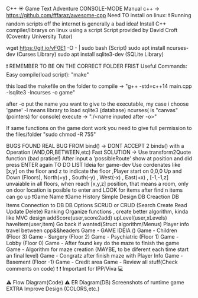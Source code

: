 C++ ☀️ Game Text Adventure CONSOLE-MODE
Manual c++ -> https://github.com/fffaraz/awesome-cpp
Need TO install on linux:
❗ Running random scripts off the internet is generally a bad idea!
Install C++ compiler/librarys on linux using a script Script provided by David Croft (Coventry University Tutor)

wget https://git.io/vF0E1 -O - | sudo bash (Script)
sudo apt install ncurses-dev (Curses Library)
sudo apt install sqlite3-dev (SQLite Library)

❗ REMEMBER TO BE ON THE CORRECT FOLDER FRIST 
 Useful Commands:
 Easy compile(load script):
"make"

this load the makefile on the folder
to compile ->
"g++ -std=c++14 main.cpp -lsqlite3 -lncurses -o game"

after -o put the name you want to give to the executable, my case i choose 'game' -l means library to load sqlite3 (database) ncurses( is "canvas"(pointers) for console) execute ->
"./<name inputed after -o>"

If same functions on the game dont work you need to give full permission to the files/folder
"sudo chmod -R 755"

BUGS FOUND
 REAL BUG FROM bind() -> DONT ACCEPT 2 binds() with a Operation (AND,OR,BETWEEN,etc)
 Fast SOLUTION -> Use transform2Quote function (bad pratice!)
 After input a 'possibleRoute' show at position and did press ENTER again
TO DO LIST
Ideia for game-dev
 Use cordenates like [x,y] on the floor and z to indicate the floor ,Player start on 0,0,0 Up and Down (Floors), North(+y) , South(-y) , West(-x) , East(+x) , [-1,-1,z] unvaiable in all floors, when reach [x,y,z] position, that means a room, only on door location is posible to enter and LOOK for items after find n items can go up
 ❗Game Name
 ❗Game History
 Simple Design
 DB Creaction
 DB Items
 Connection to DB
 DB Options SCRUD or CRUD (Search Create Read Update Delete)
 Ranking
 Organize functions , create better algorithm, kinda like MVC design
 addScore(user,score2add)
 upLevel(user,xLevels)
 haveItem(user,item)
 Go back if wanted(Struct algorithm/Menus)
 Player info travel between cpp&&headers
 Game - GAME IDEIA ()
 Game - Children (Floor 3)
 Game - Surgery (Floor 2)
 Game - Psychiatric (Floor 1)
 Game - Lobby (Floor 0)
 Game - After found key do the maze to finish the game
 Game - Algorithm for maze creation (MAYBE, to be diferent each time start an final level)
 Game - Congratz after finish maze with Player Info
 Game - Basement (Floor -1)
 Game - Credit area
 Game - Review all stuff(Check comments on code)
❗ ❗ Important for IPP/Viva 💻

 ⚠️ Flow Diagram(Code)
 ⚠️ ER Diagram(DB)
 Screenshots of runtime game
EXTRA
 Improve Design (COLORS,etc.)
